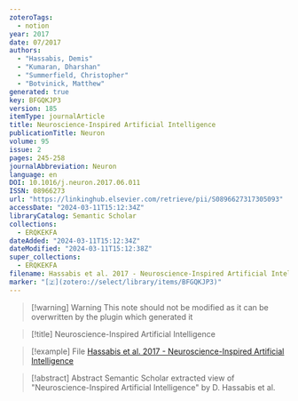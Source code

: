 ```yaml
---
zoteroTags:
  - notion
year: 2017
date: 07/2017
authors:
  - "Hassabis, Demis"
  - "Kumaran, Dharshan"
  - "Summerfield, Christopher"
  - "Botvinick, Matthew"
generated: true
key: BFGQKJP3
version: 185
itemType: journalArticle
title: Neuroscience-Inspired Artificial Intelligence
publicationTitle: Neuron
volume: 95
issue: 2
pages: 245-258
journalAbbreviation: Neuron
language: en
DOI: 10.1016/j.neuron.2017.06.011
ISSN: 08966273
url: "https://linkinghub.elsevier.com/retrieve/pii/S0896627317305093"
accessDate: "2024-03-11T15:12:34Z"
libraryCatalog: Semantic Scholar
collections:
  - ERQKEKFA
dateAdded: "2024-03-11T15:12:34Z"
dateModified: "2024-03-11T15:12:38Z"
super_collections:
  - ERQKEKFA
filename: Hassabis et al. 2017 - Neuroscience-Inspired Artificial Intelligence
marker: "[🇿](zotero://select/library/items/BFGQKJP3)"
---
```


>[!warning] Warning
> This note should not be modified as it can be overwritten by the plugin which generated it

> [!title] Neuroscience-Inspired Artificial Intelligence

> [!example] File
> [Hassabis et al. 2017 - Neuroscience-Inspired Artificial Intelligence](Hassabis%20et%20al.%202017%20-%20Neuroscience-Inspired%20Artificial%20Intelligence.pdf)

> [!abstract] Abstract
> Semantic Scholar extracted view of "Neuroscience-Inspired Artificial Intelligence" by D. Hassabis et al.

